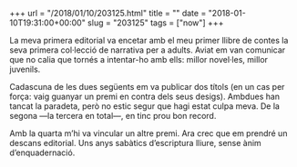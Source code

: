 +++
url = "/2018/01/10/203125.html"
title = ""
date = "2018-01-10T19:31:00+00:00"
slug = "203125"
tags = ["now"]
+++

La meva primera editorial va encetar amb el meu primer llibre de contes la seva primera col·lecció de narrativa per a adults. Aviat em van comunicar que no calia que tornés a intentar-ho amb ells: millor novel·les, millor juvenils.

Cadascuna de les dues següents em va publicar dos títols (en un cas per força: vaig guanyar un premi en contra dels seus desigs). Ambdues han tancat la paradeta, però no estic segur que hagi estat culpa meva. De la segona —la tercera en total—, en tinc prou bon record.

Amb la quarta m’hi va vincular un altre premi. Ara crec que em prendré un descans editorial. Uns anys sabàtics d’escriptura lliure, sense ànim d’enquadernació.
